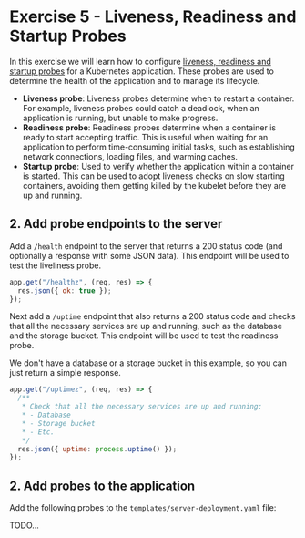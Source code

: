 # Exercise 5 - Liveness, Readiness and Startup Probes

In this exercise we will learn how to configure [liveness, readiness and startup probes](https://kubernetes.io/docs/concepts/configuration/liveness-readiness-startup-probes/) for a Kubernetes application. These probes are used to determine the health of the application and to manage its lifecycle.

- **Liveness probe**: Liveness probes determine when to restart a container. For example, liveness probes could catch a deadlock, when an application is running, but unable to make progress.
- **Readiness probe**: Readiness probes determine when a container is ready to start accepting traffic. This is useful when waiting for an application to perform time-consuming initial tasks, such as establishing network connections, loading files, and warming caches.
- **Startup probe**: Used to verify whether the application within a container is started. This can be used to adopt liveness checks on slow starting containers, avoiding them getting killed by the kubelet before they are up and running.

## 2. Add probe endpoints to the server

Add a `/health` endpoint to the server that returns a 200 status code (and optionally a response with some JSON data). This endpoint will be used to test the liveliness probe.

```js
app.get("/healthz", (req, res) => {
  res.json({ ok: true });
});
```

Next add a `/uptime` endpoint that also returns a 200 status code and checks that all the necessary services are up and running, such as the database and the storage bucket. This endpoint will be used to test the readiness probe.

We don't have a database or a storage bucket in this example, so you can just return a simple response.

```js
app.get("/uptimez", (req, res) => {
  /**
   * Check that all the necessary services are up and running:
   * - Database
   * - Storage bucket
   * - Etc.
   */
  res.json({ uptime: process.uptime() });
});
```

## 2. Add probes to the application

Add the following probes to the `templates/server-deployment.yaml` file:

TODO...
